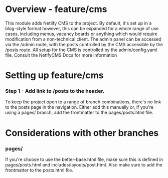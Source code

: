 # Overview - feature/cms

This module adds Netlify CMS to the project. By default, it's set up in a blog-style format however, this can be
expanded for a whole range of use cases, including menus, vacancy boards or anything which would require modification
from a non-technical client. The admin panel can be accessed via the /admin route, with the posts controlled by the CMS
accessible by the /posts route. All setup for the CMS is controlled by the admin/config.yaml file. Consult the NetlfyCMS
Docs for more information

<!--  -->

# Setting up feature/cms

### Step 1 - Add link to /posts to the header.

To keep the project open to a range of branch combinations, there's no link to the posts page in the navigation. Either
add this manually or, if you're using a pages/ branch, add the frontmatter to the pages/posts.html file.

<!--  -->

# Considerations with other branches

### pages/

If you're choose to use the better-base.html file, make sure this is defined in pages/posts.html and
includes/layouts/post.html. Also make sure to add the frontmatter to the posts.html file.
